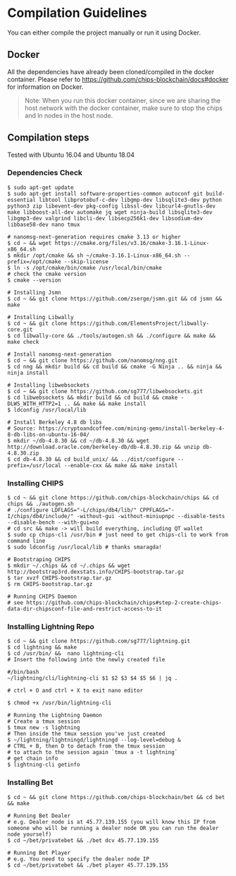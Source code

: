 # Compilation Guidelines

You can either compile the project manually or run it using Docker.

## Docker

All the dependencies have already been cloned/compiled in the docker container. Please refer to 
https://github.com/chips-blockchain/docs#docker for information on Docker.

> Note: When you run this docker container, since we are sharing the host network with the docker container, make sure to stop the chips and ln nodes in the host node.

## Compilation steps

Tested with Ubuntu 16.04 and Ubuntu 18.04

### Dependencies Check 

```
$ sudo apt-get update
$ sudo apt-get install software-properties-common autoconf git build-essential libtool libprotobuf-c-dev libgmp-dev libsqlite3-dev python python3 zip libevent-dev pkg-config libssl-dev libcurl4-gnutls-dev make libboost-all-dev automake jq wget ninja-build libsqlite3-dev libgmp3-dev valgrind libcli-dev libsecp256k1-dev libsodium-dev libbase58-dev nano tmux

# nanomsg-next-generation requires cmake 3.13 or higher
$ cd ~ && wget https://cmake.org/files/v3.16/cmake-3.16.1-Linux-x86_64.sh
$ mkdir /opt/cmake && sh ~/cmake-3.16.1-Linux-x86_64.sh --prefix=/opt/cmake --skip-license
$ ln -s /opt/cmake/bin/cmake /usr/local/bin/cmake
# check the cmake version
$ cmake --version

# Installing Jsmn
$ cd ~ && git clone https://github.com/zserge/jsmn.git && cd jsmn && make

# Installing Libwally
$ cd ~ && git clone https://github.com/ElementsProject/libwally-core.git
$ cd libwally-core && ./tools/autogen.sh && ./configure && make && make check

# Install nanomsg-next-generation 
$ cd ~ && git clone https://github.com/nanomsg/nng.git
$ cd nng && mkdir build && cd build && cmake -G Ninja .. && ninja && ninja install

# Installing libwebsockets
$ cd ~ && git clone https://github.com/sg777/libwebsockets.git
$ cd libwebsockets && mkdir build && cd build && cmake -DLWS_WITH_HTTP2=1 .. && make && make install
$ ldconfig /usr/local/lib

# Install Berkeley 4.8 db libs
# Source: https://cryptoandcoffee.com/mining-gems/install-berkeley-4-8-db-libs-on-ubuntu-16-04/
$ mkdir ~/db-4.8.30 && cd ~/db-4.8.30 && wget http://download.oracle.com/berkeley-db/db-4.8.30.zip && unzip db-4.8.30.zip
$ cd db-4.8.30 && cd build_unix/ && ../dist/configure --prefix=/usr/local --enable-cxx && make && make install

```

### Installing CHIPS
```
$ cd ~ && git clone https://github.com/chips-blockchain/chips && cd chips && ./autogen.sh
# ./configure LDFLAGS="-L/chips/db4/lib/" CPPFLAGS="-I/chips/db4/include/" -without-gui -without-miniupnpc --disable-tests --disable-bench --with-gui=no
# cd src && make -> will build everything, including QT wallet
$ sudo cp chips-cli /usr/bin # just need to get chips-cli to work from command line
$ sudo ldconfig /usr/local/lib # thanks smaragda!

# Bootstraping CHIPS
$ mkdir ~/.chips && cd ~/.chips && wget http://bootstrap3rd.dexstats.info/CHIPS-bootstrap.tar.gz
$ tar xvzf CHIPS-bootstrap.tar.gz
$ rm CHIPS-bootstrap.tar.gz

# Running CHIPS Daemon 
# see https://github.com/chips-blockchain/chips#step-2-create-chips-data-dir-chipsconf-file-and-restrict-access-to-it
```

### Installing Lightning Repo

```
$ cd ~ && git clone https://github.com/sg777/lightning.git
$ cd lightning && make
$ cd /usr/bin/ &&  nano lightning-cli
# Insert the following into the newly created file

#/bin/bash
~/lightning/cli/lightning-cli $1 $2 $3 $4 $5 $6 | jq .

# ctrl + O and ctrl + X to exit nano editor

$ chmod +x /usr/bin/lightning-cli

# Running the Lightning Daemon
# Create a tmux session
$ tmux new -s lightning
# Then inside the tmux session you've just created
$ ~/lightning/lightningd/lightningd --log-level=debug &
# CTRL + B, then D to detach from the tmux session
# to attach to the session again `tmux a -t lightning`
# get chain info
$ lightning-cli getinfo
```

### Installing Bet
```
$ cd ~ && git clone https://github.com/chips-blockchain/bet && cd bet && make

# Running Bet Dealer
# e.g. Dealer node is at 45.77.139.155 (you will know this IP from someone who will be running a dealer node OR you can run the dealer node yourself)
$ cd ~/bet/privatebet && ./bet dcv 45.77.139.155

# Running Bet Player
# e.g. You need to specify the dealer node IP
$ cd ~/bet/privatebet && ./bet player 45.77.139.155
```

